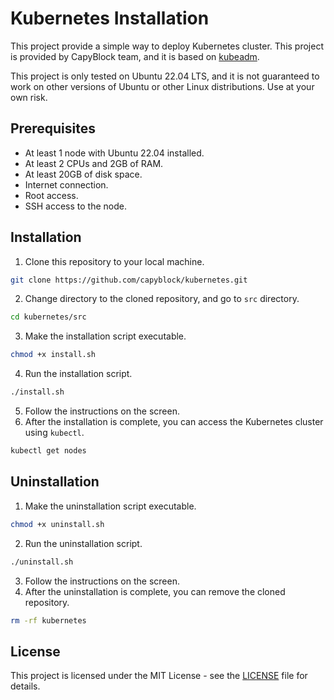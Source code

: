 # Kubernetes Installation

This project provide a simple way to deploy Kubernetes cluster. This project is provided by CapyBlock team, and it is
based on [kubeadm](https://kubernetes.io/docs/setup/production-environment/tools/kubeadm/create-cluster-kubeadm/).

This project is only tested on Ubuntu 22.04 LTS, and it is not guaranteed to work on other versions of Ubuntu or other
Linux distributions. Use at your own risk.

## Prerequisites

- At least 1 node with Ubuntu 22.04 installed.
- At least 2 CPUs and 2GB of RAM.
- At least 20GB of disk space.
- Internet connection.
- Root access.
- SSH access to the node.

## Installation

1. Clone this repository to your local machine.

```bash
git clone https://github.com/capyblock/kubernetes.git
```

2. Change directory to the cloned repository, and go to `src` directory.

```bash
cd kubernetes/src
```

3. Make the installation script executable.

```bash
chmod +x install.sh
```

4. Run the installation script.

```bash
./install.sh
```

5. Follow the instructions on the screen.
6. After the installation is complete, you can access the Kubernetes cluster using `kubectl`.

```bash
kubectl get nodes
```

## Uninstallation

1. Make the uninstallation script executable.

```bash
chmod +x uninstall.sh
```

2. Run the uninstallation script.

```bash
./uninstall.sh
```

3. Follow the instructions on the screen.
4. After the uninstallation is complete, you can remove the cloned repository.

```bash
rm -rf kubernetes
```

## License

This project is licensed under the MIT License - see the [LICENSE](LICENSE) file for details.